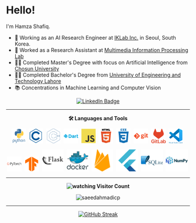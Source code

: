 # Hello!

I'm Hamza Shafiq.
- 💼 Working as an AI Research Engineer at [IKLab Inc.](https://iklab.ai/) in Seoul, South Korea. 
- 💼 Worked as a Research Assistant at [Multimedia Information Processing Lab](https://sites.google.com/view/miplab-chosun/mips-lab-in-chosun-university?authuser=0)  
- 👨‍🎓 Completed Master's Degree with focus on Artificial Intelligence from [Chosun University]([https://www.ut.ac.kr/english.do](https://eng.chosun.ac.kr/eng/index.do))
- 👨‍🎓 Completed Bachelor's Degree from [University of Engineering and Technology Lahore](https://www.uet.edu.pk/home/)
- 📚 Concentrations in Machine Learning and Computer Vision

<p align="center"> 

<a href="https://www.linkedin.com/in/hamzashafiq28/">
    <img src="https://img.shields.io/badge/LinkedIn-grey?style=flat-square&logo=linkedin&logoColor=white" alt="LinkedIn Badge"/>
</a>
<!--
<a href="https://twitter.com/saeedkhan_ai">
    <img src="https://img.shields.io/badge/twitter-grey?style=flat-square&logo=Twitter&logoColor=white" alt="Twitter Badge"/>
</a>
-->
    <!--
</a>
<a href="https://www.facebook.com/saeedicp">
    <img src="https://img.shields.io/badge/facebook-grey?style=flat-square&logo=Facebook&logoColor=white" alt="Facebook Badge"/>
</a> -->
</p>

---

<p align="center"> <b>🛠️ Languages and Tools </b></p>
<div align="center">
  <img src="https://github.com/devicons/devicon/blob/master/icons/python/python-original-wordmark.svg" title="Python" alt="Python" width="40" height="40"/>&nbsp;
  <img src="https://github.com/devicons/devicon/blob/master/icons/c/c-line.svg" title="C" alt="C" width="40" height="40"/>&nbsp;
  <img src="https://github.com/devicons/devicon/blob/master/icons/cplusplus/cplusplus-line.svg" title="C++" alt="C++" width="40" height="40"/>&nbsp;
  <img src="https://github.com/devicons/devicon/blob/master/icons/dart/dart-plain-wordmark.svg" title="Dart" alt="Dart" width="40" height="40"/>&nbsp;
  <img src="https://github.com/devicons/devicon/blob/master/icons/javascript/javascript-original.svg" title="JS" alt="JS" width="40"height="40"/>&nbsp;
  <img src="https://github.com/devicons/devicon/blob/master/icons/html5/html5-original-wordmark.svg" title="HTML5" alt="HTML" width="40" height="40"/>&nbsp;
  <img src="https://github.com/devicons/devicon/blob/master/icons/css3/css3-plain-wordmark.svg"  title="CSS3" alt="CSS" width="40" height="40"/>&nbsp;
  <img src="https://github.com/devicons/devicon/blob/master/icons/git/git-plain-wordmark.svg" title="Git" alt="Git" width="40" height="40"/>&nbsp;
  <img src="https://github.com/devicons/devicon/blob/master/icons/gitlab/gitlab-plain-wordmark.svg" title="GitLab" alt="GitLab" width="40" height="40"/>&nbsp;
  <img src="https://github.com/devicons/devicon/blob/master/icons/vscode/vscode-original-wordmark.svg" title="VS" alt="VS" width="40" height="40"/>&nbsp;
    
    
  
  <img src="https://github.com/devicons/devicon/blob/master/icons/pytorch/pytorch-original-wordmark.svg" title="Pytorch" alt="Pytorch" width="40" height="40"/>&nbsp;
  <img src="https://github.com/devicons/devicon/blob/master/icons/tensorflow/tensorflow-original.svg" title="tf" alt="tf" width="40" height="40"/>&nbsp;
  <img src="https://github.com/devicons/devicon/blob/master/icons/flask/flask-original-wordmark.svg" title="Flask" alt="Flask" width="60" height="60"/>&nbsp;
  <img src="https://github.com/devicons/devicon/blob/master/icons/docker/docker-original-wordmark.svg" title="Docker" alt="Docker" width="60" height="60"/>&nbsp;
  <img src="https://github.com/devicons/devicon/blob/master/icons/firebase/firebase-plain.svg" title="Firebase" alt="Firebase" width="60" height="60"/>&nbsp;
  <img src="https://github.com/devicons/devicon/blob/master/icons/flutter/flutter-original.svg" title="Flutter" alt="Flutter" width="60" height="60"/>&nbsp;
  <img src="https://github.com/devicons/devicon/blob/master/icons/sqlite/sqlite-original-wordmark.svg" title="SQLite" alt="SQLite" width="60" height="60"/>&nbsp;
  <img src="https://github.com/devicons/devicon/blob/master/icons/numpy/numpy-original-wordmark.svg" title="Numpy" alt="Numpy" width="60" height="60"/>&nbsp;
</div>
<!--
---

<div align="center">
<h3 align="center">Support:</h3>
<p><a href="https://buymeacoffee.com/saeed.ai"> <img align="center" src="https://cdn.buymeacoffee.com/buttons/v2/default-yellow.png" height="50" width="210" alt="https://buymeacoffee.com/saeed.ai" /></a></p>
</div>
-->

---
<!--
<div align="center">
<p align="center"> <b>🏆 GitHub Profile Trophies </b></p>   
    
[![trophy](https://github-profile-trophy.vercel.app/?username=saeedahmadicp&column=7&margin-w=5)](https://github.com/saeedahmadicp)
</div>
--- 
-->

 <p align="center"> <b> <img src="https://github.com/FortAwesome/Font-Awesome/blob/6.x/svgs/regular/eye.svg" title="watching" alt="watching" width="20" height="15"> Visitor Count </b> </p>
 <div align="center">
 <img src="https://profile-counter.glitch.me/{hamzashafiq28}/count.svg" alt="saeedahmadicp" />
</div>

---
<div align="center">

[![GitHub Streak](https://github-readme-streak-stats.herokuapp.com/?user=hamzashafiq28&theme=neon-palenight&background=#252525&hide_border=true)](https://git.io/streak-stats)
</div>

<!--
**hamzashafiq28/hamzashafiq28** is a ✨ _special_ ✨ repository because its `README.md` (this file) appears on your GitHub profile.

Here are some ideas to get you started:

- 🔭 I’m currently working on ...
- 🌱 I’m currently learning ...
- 👯 I’m looking to collaborate on ...
- 🤔 I’m looking for help with ...
- 💬 Ask me about ...
- 📫 How to reach me: ...
- 😄 Pronouns: ...
- ⚡ Fun fact: ...
-->
